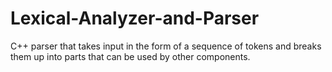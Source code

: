 # Lexical-Analyzer-and-Parser
C++ parser that takes input in the form of a sequence of tokens and breaks them up into parts that can be used by other components.
